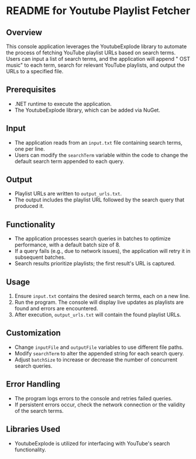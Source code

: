 
# README for Youtube Playlist Fetcher

## Overview

This console application leverages the YoutubeExplode library to automate the process of fetching YouTube playlist URLs based on search terms. Users can input a list of search terms, and the application will append " OST music" to each term, search for relevant YouTube playlists, and output the URLs to a specified file.

## Prerequisites

-   .NET runtime to execute the application.
-   The YoutubeExplode library, which can be added via NuGet.

## Input

-   The application reads from an `input.txt` file containing search terms, one per line.
-   Users can modify the `searchTerm` variable within the code to change the default search term appended to each query.

## Output

-   Playlist URLs are written to `output_urls.txt`.
-   The output includes the playlist URL followed by the search query that produced it.

## Functionality

-   The application processes search queries in batches to optimize performance, with a default batch size of 8.
-   If a query fails (e.g., due to network issues), the application will retry it in subsequent batches.
-   Search results prioritize playlists; the first result's URL is captured.

## Usage

1.  Ensure `input.txt` contains the desired search terms, each on a new line.
2.  Run the program. The console will display live updates as playlists are found and errors are encountered.
3.  After execution, `output_urls.txt` will contain the found playlist URLs.

## Customization

-   Change `inputFile` and `outputFile` variables to use different file paths.
-   Modify `searchTerm` to alter the appended string for each search query.
-   Adjust `batchSize` to increase or decrease the number of concurrent search queries.

## Error Handling

-   The program logs errors to the console and retries failed queries.
-   If persistent errors occur, check the network connection or the validity of the search terms.

## Libraries Used

-   YoutubeExplode is utilized for interfacing with YouTube's search functionality.
